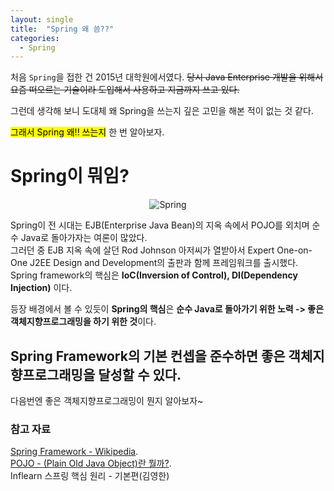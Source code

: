 ```yaml
---
layout: single
title:  "Spring 왜 씀??"
categories:
  - Spring 
---
```


처음 `Spring`을 접한 건 2015년 대학원에서였다. ~~당시 Java Enterprise 개발을 위해서 요즘 떠오르는 기술이라 도입해서 사용하고 지금까지 쓰고 있다.~~ 

그런데 생각해 보니 도대체 왜 Spring을 쓰는지 깊은 고민을 해본 적이 없는 것 같다.

<mark>그래서 Spring 왜!! 쓰는지</mark> 한 번 알아보자.

# Spring이 뭐임?

<p align="center">
 <img src = "https://4.bp.blogspot.com/-9kYSwCDRbms/W-qSUvwnFWI/AAAAAAAAEsE/j4EeFEPQHBc-QpxMV9l3gQAaLAuG2WhTgCLcBGAs/w1200-h630-p-k-no-nu/spring-framework.png" alt="Spring">
</p>

Spring이 전 시대는 EJB(Enterprise Java Bean)의 지옥 속에서 POJO를 외치며 순수 Java로 돌아가자는 여론이 많았다.  
그러던 중 EJB 지옥 속에 살던 Rod Johnson 아저씨가 열받아서 Expert One-on-One J2EE Design and Development의 출판과 함께 프레임워크를 출시했다. 
Spring framework의 핵심은 **IoC(Inversion of Control), DI(Dependency Injection)** 이다. 

등장 배경에서 볼 수 있듯이 **Spring의 핵심**은 **순수 Java로 돌아가기 위한 노력 -> 좋은 객체지향프로그래밍을 하기 위한 것**이다.

## Spring Framework의 기본 컨셉을 준수하면 좋은 객체지향프로그래밍을 달성할 수 있다.

다음번엔 좋은 객체지향프로그래밍이 뭔지 알아보자~

### 참고 자료  
[Spring Framework - Wikipedia](https://en.wikipedia.org/wiki/Spring_Framework).  
[POJO - (Plain Old Java Object)란 뭘까?](https://siyoon210.tistory.com/120).  
Inflearn 스프링 핵심 원리 - 기본편(김영한)
